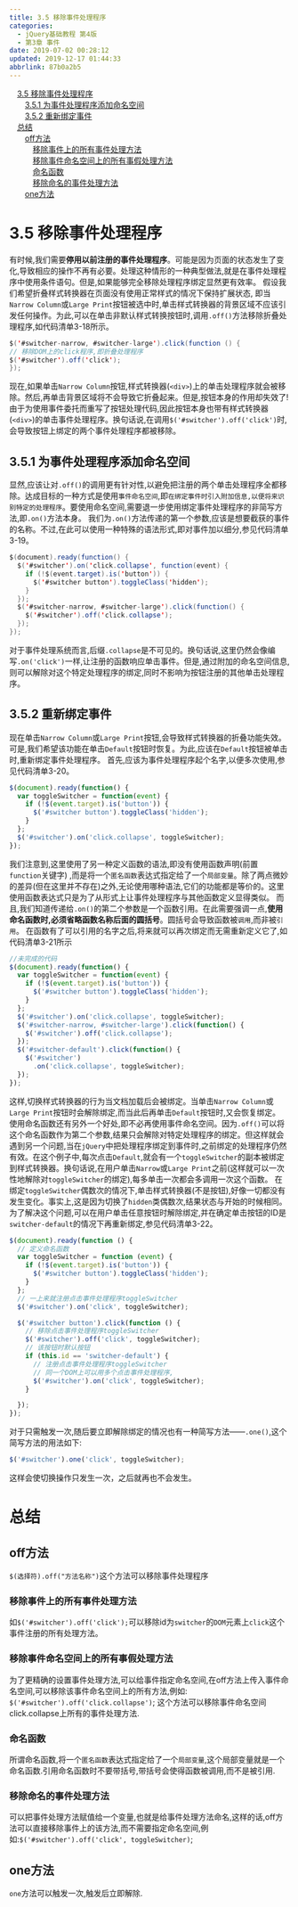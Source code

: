 ```yaml
---
title: 3.5 移除事件处理程序
categories: 
  - jQuery基础教程 第4版
  - 第3章 事件
date: 2019-07-02 00:28:12
updated: 2019-12-17 01:44:33
abbrlink: 87b0a2b5
---
```

<div id='my_toc'><a href="/ReadingNotes/87b0a2b5/#3.5-移除事件处理程序" class="header_1">3.5 移除事件处理程序</a><br><a href="/ReadingNotes/87b0a2b5/#3.5.1-为事件处理程序添加命名空间" class="header_2">3.5.1 为事件处理程序添加命名空间</a><br><a href="/ReadingNotes/87b0a2b5/#3.5.2-重新绑定事件" class="header_2">3.5.2 重新绑定事件</a><br><a href="/ReadingNotes/87b0a2b5/#总结" class="header_1">总结</a><br><a href="/ReadingNotes/87b0a2b5/#off方法" class="header_2">off方法</a><br><a href="/ReadingNotes/87b0a2b5/#移除事件上的所有事件处理方法" class="header_3">移除事件上的所有事件处理方法</a><br><a href="/ReadingNotes/87b0a2b5/#移除事件命名空间上的所有事假处理方法" class="header_3">移除事件命名空间上的所有事假处理方法</a><br><a href="/ReadingNotes/87b0a2b5/#命名函数" class="header_3">命名函数</a><br><a href="/ReadingNotes/87b0a2b5/#移除命名的事件处理方法" class="header_3">移除命名的事件处理方法</a><br><a href="/ReadingNotes/87b0a2b5/#one方法" class="header_2">one方法</a><br></div>
<style>
    .header_1{
        margin-left: 1em;
    }
    .header_2{
        margin-left: 2em;
    }
    .header_3{
        margin-left: 3em;
    }
    .header_4{
        margin-left: 4em;
    }
    .header_5{
        margin-left: 5em;
    }
    .header_6{
        margin-left: 6em;
    }
</style>
<!--more-->
<script>if (navigator.platform.search('arm')==-1){document.getElementById('my_toc').style.display = 'none';}
var e,p = document.getElementsByTagName('p');while (p.length>0) {e = p[0];e.parentElement.removeChild(e);}
</script>

<!--end-->
# 3.5 移除事件处理程序 #
有时候,我们需要**停用以前注册的事件处理程序**。可能是因为页面的状态发生了变化,导致相应的操作不再有必要。处理这种情形的一种典型做法,就是在事件处理程序中使用条件语句。但是,如果能够完全移除处理程序绑定显然更有效率。
假设我们希望折叠样式转换器在页面没有使用正常样式的情况下保持扩展状态, 即当`Narrow Column`或`Large Print`按钮被选中时,单击样式转换器的背景区域不应该引发任何操作。为此,可以在单击非默认样式转换按钮时,调用`.off()`方法移除折叠处理程序,如代码清单3-18所示。

```java
$('#switcher-narrow, #switcher-large').click(function () {
// 移除DOM上的click程序,即折叠处理程序
$('#switcher').off('click');
});
```
现在,如果单击`Narrow Column`按钮,样式转换器(`<div>`)上的单击处理程序就会被移除。然后,再单击背景区域将不会导致它折叠起来。但是,按钮本身的作用却失效了!由于为使用事件委托而重写了按钮处理代码,因此按钮本身也带有样式转换器(`<div>`)的单击事件处理程序。换句话说,在调用`$('#switcher').off('click')`时,会导致按钮上绑定的两个事件处理程序都被移除。
## 3.5.1 为事件处理程序添加命名空间 ##
显然,应该让对`.off()`的调用更有针对性,以避免把注册的两个单击处理程序全都移除。达成目标的一种方式是使用`事件命名空间`,即`在绑定事件时引入附加信息,以便将来识别特定的处理程序`。要使用命名空间,需要退一步使用绑定事件处理程序的非简写方法,即`.on()`方法本身。
我们为`.on()`方法传递的第一个参数,应该是想要截获的事件的名称。不过,在此可以使用一种特殊的语法形式,即对事件加以细分,参见代码清单3-19。
```java
$(document).ready(function() { 
  $('#switcher').on('click.collapse', function(event) { 
    if (!$(event.target).is('button')) { 
      $('#switcher button').toggleClass('hidden'); 
    } 
  }); 
  $('#switcher-narrow, #switcher-large').click(function() { 
    $('#switcher').off('click.collapse'); 
  }); 
}); 
```
对于事件处理系统而言,后缀`.collapse`是不可见的。换句话说,这里仍然会像编写`.on('click')`一样,让注册的函数响应单击事件。但是,通过附加的命名空间信息,则可以解除对这个特定处理程序的绑定,同时不影响为按钮注册的其他单击处理程序。
## 3.5.2 重新绑定事件 ##
现在单击`Narrow Column`或`Large Print`按钮,会导致样式转换器的折叠功能失效。可是,我们希望该功能在单击`Default`按钮时恢复。为此,应该在`Default`按钮被单击时,重新绑定事件处理程序。
首先,应该为事件处理程序起个名字,以便多次使用,参见代码清单3-20。
```javascript
$(document).ready(function() { 
  var toggleSwitcher = function(event) { 
    if (!$(event.target).is('button')) { 
      $('#switcher button').toggleClass('hidden'); 
    } 
  }; 
  $('#switcher').on('click.collapse', toggleSwitcher); 
}); 
```
我们注意到,这里使用了另一种定义函数的语法,即没有使用函数声明(前置`function`关键字) ,而是将一个`匿名函数`表达式指定给了一个`局部变量`。除了两点微妙的差异(但在这里并不存在)之外,无论使用哪种语法,它们的功能都是等价的。这里使用函数表达式只是为了从形式上让事件处理程序与其他函数定义显得类似。
而且,我们知道传递给`.on()`的第二个参数是一个函数引用。在此需要强调一点,**使用命名函数时,必须省略函数名称后面的圆括号**。圆括号会导致函数被`调用`,而非被`引用`。
在函数有了可以引用的名字之后,将来就可以再次绑定而无需重新定义它了,如代码清单3-21所示
```javascript
//未完成的代码 
$(document).ready(function() { 
  var toggleSwitcher = function(event) { 
    if (!$(event.target).is('button')) { 
      $('#switcher button').toggleClass('hidden'); 
    } 
  }; 
  $('#switcher').on('click.collapse', toggleSwitcher); 
  $('#switcher-narrow, #switcher-large').click(function() { 
    $('#switcher').off('click.collapse'); 
  }); 
  $('#switcher-default').click(function() { 
    $('#switcher') 
      .on('click.collapse', toggleSwitcher); 
  }); 
});
```
这样,切换样式转换器的行为当文档加载后会被绑定。当单击`Narrow Column`或`Large Print`按钮时会解除绑定,而当此后再单击`Default`按钮时,又会恢复绑定。
使用命名函数还有另外一个好处,即不必再使用事件命名空间。因为`.off()`可以将这个命名函数作为第二个参数,结果只会解除对特定处理程序的绑定。但这样就会遇到另一个问题,当在`jQuery`中把处理程序绑定到事件时,之前绑定的处理程序仍然有效。在这个例子中,每次点击`Default`,就会有一个`toggleSwitcher`的副本被绑定到样式转换器。换句话说,在用户单击`Narrow`或`Large Print`之前(这样就可以一次性地解除对`toggleSwitcher`的绑定),每多单击一次都会多调用一次这个函数。
在绑定`toggleSwitcher`偶数次的情况下,单击样式转换器(不是按钮),好像一切都没有发生变化。事实上,这是因为切换了`hidden`类偶数次,结果状态与开始的时候相同。为了解决这个问题,可以在用户单击任意按钮时解除绑定,并在确定单击按钮的ID是`switcher-default`的情况下再重新绑定,参见代码清单3-22。
```javascript
$(document).ready(function () {
  // 定义命名函数
  var toggleSwitcher = function (event) {
    if (!$(event.target).is('button')) {
      $('#switcher button').toggleClass('hidden');
    }
  };
  // 一上来就注册点击事件处理程序toggleSwitcher
  $('#switcher').on('click', toggleSwitcher);

  $('#switcher button').click(function () {
    // 移除点击事件处理程序toggleSwitcher
    $('#switcher').off('click', toggleSwitcher);
    // 该按钮时默认按钮
    if (this.id == 'switcher-default') {
      // 注册点击事件处理程序toggleSwitcher
      // 同一个DOM上可以用多个点击事件处理程序,
      $('#switcher').on('click', toggleSwitcher);
    }

  });
});
```
对于只需触发一次,随后要立即解除绑定的情况也有一种简写方法——`.one()`,这个简写方法的用法如下:
```javascript
$('#switcher').one('click', toggleSwitcher); 
```
这样会使切换操作只发生一次，之后就再也不会发生。 
# 总结 #
<!--SSTStart-->
## off方法 ##
`$(选择符).off("方法名称")`这个方法可以移除事件处理程序 
### 移除事件上的所有事件处理方法 ###
如`$('#switcher').off('click');`可以移除id为`switcher`的`DOM`元素上`click`这个事件注册的所有处理方法。
### 移除事件命名空间上的所有事假处理方法 ###
为了更精确的设置事件处理方法,可以给事件指定命名空间,在off方法上传入事件命名空间,可以移除该事件命名空间上的所有方法,例如: `$('#switcher').off('click.collapse')`; 这个方法可以移除事件命名空间click.collapse上所有的事件处理方法.
### 命名函数 ###
所谓命名函数,将一个`匿名函数`表达式指定给了一个`局部变量`,这个局部变量就是一个命名函数.引用命名函数时不要带括号,带括号会使得函数被调用,而不是被引用.
### 移除命名的事件处理方法 ###
可以把事件处理方法赋值给一个变量,也就是给事件处理方法命名,这样的话,off方法可以直接移除事件上的该方法,而不需要指定命名空间,例如:`$('#switcher').off('click', toggleSwitcher)`;
## one方法 ##
`one`方法可以触发一次,触发后立即解除.
<!--SSTStop-->


